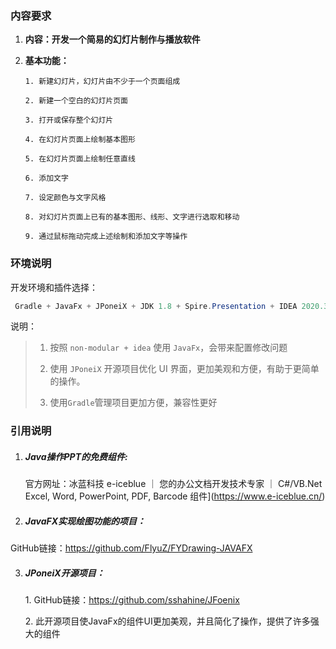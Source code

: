 ### 内容要求

1. **内容：开发一个简易的幻灯片制作与播放软件**

2. **基本功能：**

       1. 新建幻灯片，幻灯片由不少于一个页面组成
       
       2. 新建一个空白的幻灯片页面
       
       3. 打开或保存整个幻灯片
       
       4. 在幻灯片页面上绘制基本图形
       
       5. 在幻灯片页面上绘制任意直线
       
       6. 添加文字
       
       7. 设定颜色与文字风格
       
       8. 对幻灯片页面上已有的基本图形、线形、文字进行选取和移动
       
       9. 通过鼠标拖动完成上述绘制和添加文字等操作
   

### 环境说明

 开发环境和插件选择：

```java
 Gradle + JavaFx + JPoneiX + JDK 1.8 + Spire.Presentation + IDEA 2020.3.3 (Ultimate Edition)
```

  说明：

  >1. 按照 `non-modular + idea` 使用 `JavaFx`，会带来配置修改问题
  >
  >2. 使用 `JPoneiX` 开源项目优化 UI 界面，更加美观和方便，有助于更简单的操作。
  >
  >3. 使用`Gradle`管理项目更加方便，兼容性更好

### 引用说明

   1. ##### Java操作PPT的免费组件:

      官方网址：<a>冰蓝科技 e-iceblue ｜ 您的办公文档开发技术专家 ｜ C#/VB.Net Excel, Word, PowerPoint, PDF, Barcode 组件](https://www.e-iceblue.cn/)</a>
      
2.  ##### JavaFX实现绘图功能的项目：

   GitHub链接：<a>https://github.com/FlyuZ/FYDrawing-JAVAFX</a>

3. ##### JPoneiX开源项目：

      1\. GitHub链接：https://github.com/sshahine/JFoenix
      
      2\. 此开源项目使JavaFx的组件UI更加美观，并且简化了操作，提供了许多强大的组件

